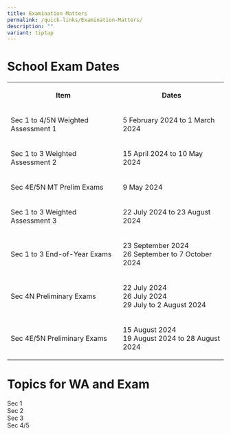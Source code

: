 ```yaml
---
title: Examination Matters
permalink: /quick-links/Examination-Matters/
description: ""
variant: tiptap
---
```

<h1>School Exam Dates</h1><table><tbody><tr><th rowspan="1" colspan="1"><p>Item</p></th><th rowspan="1" colspan="1"><p>Dates</p></th></tr><tr><td rowspan="1" colspan="1"><p>Sec 1 to 4/5N Weighted Assessment 1</p></td><td rowspan="1" colspan="1"><p>5 February 2024 to 1 March 2024</p></td></tr><tr><td rowspan="1" colspan="1"><p>Sec 1 to 3 Weighted Assessment 2</p></td><td rowspan="1" colspan="1"><p>15 April 2024 to 10 May 2024</p></td></tr><tr><td rowspan="1" colspan="1"><p>Sec 4E/5N MT Prelim Exams</p></td><td rowspan="1" colspan="1"><p>9 May 2024</p></td></tr><tr><td rowspan="1" colspan="1"><p>Sec 1 to 3 Weighted Assessment 3</p></td><td rowspan="1" colspan="1"><p>22 July 2024 to 23 August 2024</p></td></tr><tr><td rowspan="1" colspan="1"><p>Sec 1 to 3 End-of-Year Exams</p></td><td rowspan="1" colspan="1"><p>23 September 2024<br>26 September to 7 October 2024</p></td></tr><tr><td rowspan="1" colspan="1"><p>Sec 4N Preliminary Exams</p></td><td rowspan="1" colspan="1"><p>22 July 2024<br>26 July 2024<br>29 July to 2 August 2024</p></td></tr><tr><td rowspan="1" colspan="1"><p>Sec 4E/5N Preliminary Exams</p></td><td rowspan="1" colspan="1"><p>15 August 2024<br>19 August 2024 to 28 August 2024</p></td></tr></tbody></table><h1>Topics for WA and Exam</h1><p>Sec 1<br>Sec 2<br>Sec 3<br>Sec 4/5<br></p>
